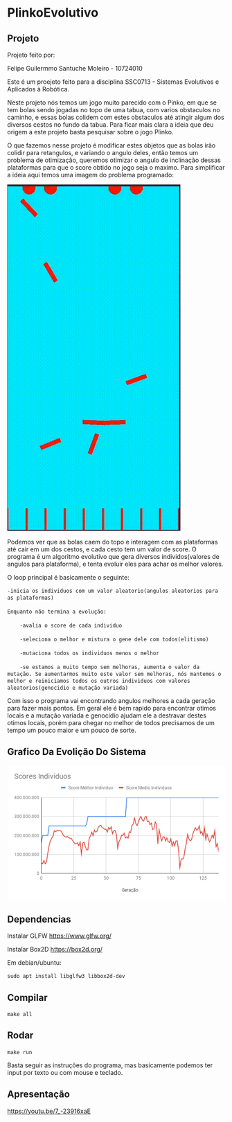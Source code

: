 # PlinkoEvolutivo

## Projeto
Projeto feito por:

Felipe Guilermmo Santuche Moleiro - 10724010

Este é um proejeto feito para a disciplina SSC0713 - Sistemas Evolutivos e Aplicados à Robótica.

Neste projeto nós temos um jogo muito parecido com o Pinko, em que se tem bolas sendo jogadas no topo de uma tabua, com varios obstaculos no caminho, e essas bolas colidem com estes obstaculos até atingir algum dos diversos cestos no fundo da tabua. Para ficar mais clara a ideia que deu origem a este projeto basta pesquisar sobre o jogo Plinko.

O que fazemos nesse projeto é modificar estes objetos que as bolas irão colidir para retangulos, e variando o angulo deles, então temos um problema de otimização, queremos otimizar o angulo de inclinação dessas plataformas para que o score obtido no jogo seja o maximo. Para simplificar a ideia aqui temos uma imagem do problema programado:

![PlinkoGif](https://github.com/FelipeMoleiro/PlinkoEvolutivo/blob/main/plinko.gif?raw=true)

Podemos ver que as bolas caem do topo e interagem com as plataformas até cair em um dos cestos, e cada cesto tem um valor de score. O programa é um algoritmo evolutivo que gera diversos individos(valores de angulos para plataforma), e tenta evoluir eles para achar os melhor valores.

O loop principal é basicamente o seguinte:

	-inicia os individuos com um valor aleatorio(angulos aleatorios para as plataformas)

	Enquanto não termina a evolução:

		-avalia o score de cada individuo
  
		-seleciona o melhor e mistura o gene dele com todos(elitismo)
  
		-mutaciona todos os individuos menos o melhor
  
		-se estamos a muito tempo sem melhoras, aumenta o valor da mutação. Se aumentarmos muito este valor sem melhoras, nós mantemos o melhor e reiniciamos todos os outros individuos com valores aleatorios(genocidio e mutação variada)
  
  
Com isso o programa vai encontrando angulos melhores a cada geração para fazer mais pontos. Em geral ele é bem rapido para encontrar otimos locais e a mutação variada e genocidio ajudam ele a destravar destes otimos locais, porém para chegar no melhor de todos precisamos de um tempo um pouco maior e um pouco de sorte.

## Grafico Da Evolição Do Sistema

![PlinkoGif](https://github.com/FelipeMoleiro/PlinkoEvolutivo/blob/main/Scores%20Individuos.png?raw=true)

## Dependencias

Instalar GLFW https://www.glfw.org/

Instalar Box2D https://box2d.org/

Em debian/ubuntu:

	sudo apt install libglfw3 libbox2d-dev

## Compilar

	make all

## Rodar

	make run

Basta seguir as instruções do programa, mas basicamente podemos ter input por texto ou com mouse e teclado.

## Apresentação

https://youtu.be/7_-23916xaE
